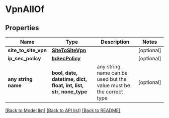 # VpnAllOf


## Properties
Name | Type | Description | Notes
------------ | ------------- | ------------- | -------------
**site_to_site_vpn** | [**SiteToSiteVpn**](SiteToSiteVpn.md) |  | [optional] 
**ip_sec_policy** | [**IpSecPolicy**](IpSecPolicy.md) |  | [optional] 
**any string name** | **bool, date, datetime, dict, float, int, list, str, none_type** | any string name can be used but the value must be the correct type | [optional]

[[Back to Model list]](../README.md#documentation-for-models) [[Back to API list]](../README.md#documentation-for-api-endpoints) [[Back to README]](../README.md)


